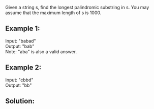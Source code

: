 Given a string s, find the longest palindromic substring in s. You may assume that the maximum length of s is 1000.

## Example 1:
Input: "babad"  
Output: "bab"  
Note: "aba" is also a valid answer.  

## Example 2:
Input: "cbbd"  
Output: "bb"  

## Solution:
```java

```
